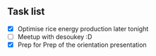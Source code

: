 ## Task list
- [x] Optimise rice energy production later tonight
- [ ] Meetup with desoukey :D
- [x] Prep for Prep of the orientation presentation